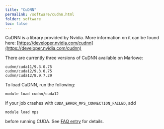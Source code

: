 ```yaml
---
title: "CuDNN"
permalink: /software/cudnn.html
folder: software
toc: false
---
```


CuDNN is a library provided by Nvidia. More information on it can be found here: [https://developer.nvidia.com/cudnn](https://developer.nvidia.com/cudnn)

There are currently three versions of CuDNN available on Marlowe:

```
cudnn/cuda11/9.3.0.75
cudnn/cuda12/9.3.0.75
cudnn/cuda12/8.9.7.29
```

To load CuDNN, run the following:

```
module load cudnn/cuda12
```

If your job crashes with `CUDA_ERROR_MPS_CONNECTION_FAILED`, add 
```
module load mps
```
before running CUDA. See [FAQ entry](/faq.html#my-job-crashes-with-cuda_error_mps_connection_failed) for details.
